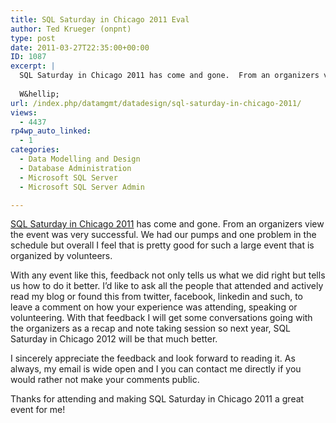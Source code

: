 ```yaml
---
title: SQL Saturday in Chicago 2011 Eval
author: Ted Krueger (onpnt)
type: post
date: 2011-03-27T22:35:00+00:00
ID: 1087
excerpt: |
  SQL Saturday in Chicago 2011 has come and gone.  From an organizers view the event was very successful.  We had our pumps and one problem in the schedule but overall I feel that is pretty good for such a large event that is organized by volunteers.
  
  W&hellip;
url: /index.php/datamgmt/datadesign/sql-saturday-in-chicago-2011/
views:
  - 4437
rp4wp_auto_linked:
  - 1
categories:
  - Data Modelling and Design
  - Database Administration
  - Microsoft SQL Server
  - Microsoft SQL Server Admin

---
```

[SQL Saturday in Chicago 2011][1] has come and gone. From an organizers view the event was very successful. We had our pumps and one problem in the schedule but overall I feel that is pretty good for such a large event that is organized by volunteers.

With any event like this, feedback not only tells us what we did right but tells us how to do it better. I’d like to ask all the people that attended and actively read my blog or found this from twitter, facebook, linkedin and such, to leave a comment on how your experience was attending, speaking or volunteering. With that feedback I will get some conversations going with the organizers as a recap and note taking session so next year, SQL Saturday in Chicago 2012 will be that much better.

I sincerely appreciate the feedback and look forward to reading it. As always, my email is wide open and I you can contact me directly if you would rather not make your comments public.

Thanks for attending and making SQL Saturday in Chicago 2011 a great event for me!

 [1]: http://sqlsaturday.com/67/eventhome.aspx